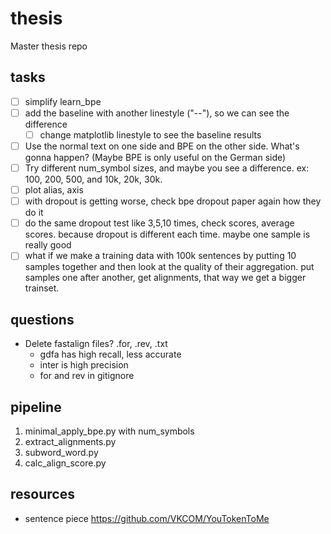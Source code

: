 # thesis

Master thesis repo

## tasks

* [ ] simplify learn_bpe
* [ ] add the baseline with another linestyle ("--"), so we can see the difference
  * [ ] change matplotlib linestyle to see the baseline results
* [ ] Use the normal text on one side and BPE on the other side. What's gonna happen? (Maybe BPE is only useful on the German side)
* [ ] Try different num_symbol sizes, and maybe you see a difference. ex: 100, 200, 500, and 10k, 20k, 30k.
* [ ] plot alias, axis
* [ ] with dropout is getting worse, check bpe dropout paper again how they do it
* [ ] do the same dropout test like 3,5,10 times, check scores, average scores. because dropout is different each time. maybe one sample is really good
* [ ] what if we make a training data with 100k sentences by putting 10 samples together and then look at the quality of their aggregation. put samples one after another, get alignments, that way we get a bigger trainset.

## questions

* Delete fastalign files? .for, .rev, .txt
  * gdfa has high recall, less accurate
  * inter is high precision
  * for and rev in gitignore

## pipeline

1. minimal_apply_bpe.py with num_symbols
2. extract_alignments.py
3. subword_word.py
4. calc_align_score.py

## resources

* sentence piece <https://github.com/VKCOM/YouTokenToMe>
